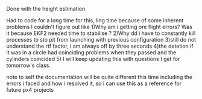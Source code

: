 Done with the height estimation

Had to code for a long time for this, ling time because of some inherent problems I couldn't figure out like
  1)Why am i getting ore flight errors? Was it because EKF2 needed time to stabilise ?
  2)Why dd i have to constantly kill processes to sto pit from launching with previous configuration
  3)still do not understand the rtf factor, i am always off by three seconds 
  4)the detetion if it was in a circle had coinciding problems when they passed and the cylinders coincided 
  5) I will keep updating this with questions I get for tomorrow's class.


note to self
the documentation will be quite different this time including the errors i faced and how i resolved it, so i can use this as a reference for future px4 projects
